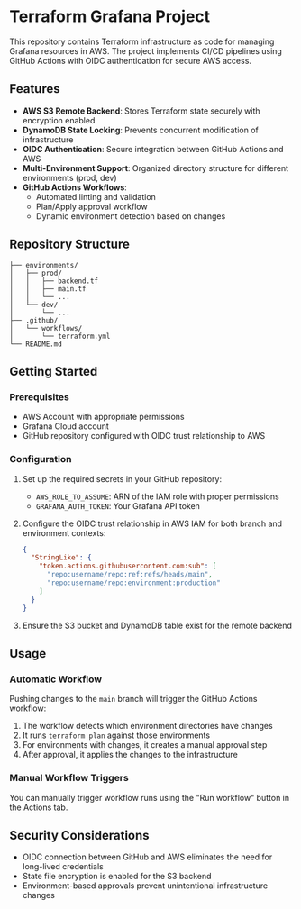 # Terraform Grafana Project

This repository contains Terraform infrastructure as code for managing Grafana resources in AWS. The project implements CI/CD pipelines using GitHub Actions with OIDC authentication for secure AWS access.

## Features

- **AWS S3 Remote Backend**: Stores Terraform state securely with encryption enabled
- **DynamoDB State Locking**: Prevents concurrent modification of infrastructure
- **OIDC Authentication**: Secure integration between GitHub Actions and AWS
- **Multi-Environment Support**: Organized directory structure for different environments (prod, dev)
- **GitHub Actions Workflows**:
  - Automated linting and validation
  - Plan/Apply approval workflow
  - Dynamic environment detection based on changes

## Repository Structure

```
├── environments/
│   ├── prod/
│   │   ├── backend.tf
│   │   ├── main.tf
│   │   └── ...
│   └── dev/
│       └── ...
├── .github/
│   └── workflows/
│       └── terraform.yml
└── README.md
```

## Getting Started

### Prerequisites

- AWS Account with appropriate permissions
- Grafana Cloud account
- GitHub repository configured with OIDC trust relationship to AWS

### Configuration

1. Set up the required secrets in your GitHub repository:
   - `AWS_ROLE_TO_ASSUME`: ARN of the IAM role with proper permissions
   - `GRAFANA_AUTH_TOKEN`: Your Grafana API token

2. Configure the OIDC trust relationship in AWS IAM for both branch and environment contexts:
   ```json
   {
     "StringLike": {
       "token.actions.githubusercontent.com:sub": [
         "repo:username/repo:ref:refs/heads/main",
         "repo:username/repo:environment:production"
       ]
     }
   }
   ```

3. Ensure the S3 bucket and DynamoDB table exist for the remote backend

## Usage

### Automatic Workflow

Pushing changes to the `main` branch will trigger the GitHub Actions workflow:
1. The workflow detects which environment directories have changes
2. It runs `terraform plan` against those environments
3. For environments with changes, it creates a manual approval step
4. After approval, it applies the changes to the infrastructure

### Manual Workflow Triggers

You can manually trigger workflow runs using the "Run workflow" button in the Actions tab.

## Security Considerations

- OIDC connection between GitHub and AWS eliminates the need for long-lived credentials
- State file encryption is enabled for the S3 backend
- Environment-based approvals prevent unintentional infrastructure changes

